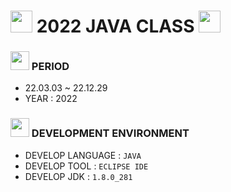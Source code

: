 # <img src = "https://cdn-icons-png.flaticon.com/128/10847/10847948.png" width = "35" height = "35"> 2022 JAVA CLASS <img src = "https://cdn-icons-png.flaticon.com/128/10847/10847948.png" width = "35" height = "35" >

### <img src = "https://cdn-icons-png.flaticon.com/128/4341/4341050.png" width = "30" height = "30" > PERIOD 
- 22.03.03 ~ 22.12.29
- YEAR : 2022

### <img src = "https://cdn-icons-png.flaticon.com/128/4341/4341102.png" width = "30" height = "30"> DEVELOPMENT ENVIRONMENT
- DEVELOP LANGUAGE :  ` JAVA `
- DEVELOP TOOL : ` ECLIPSE IDE ` 
- DEVELOP JDK : ` 1.8.0_281 `
